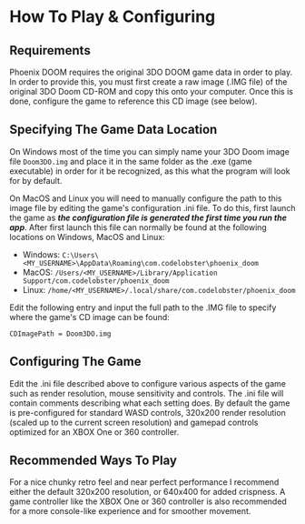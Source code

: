 # How To Play & Configuring

## Requirements
Phoenix DOOM requires the original 3DO DOOM game data in order to play. In order to provide this, you must first create a raw image (.IMG file) of the original 3DO Doom CD-ROM and copy this onto your computer. Once this is done, configure the game to reference this CD image (see below).

## Specifying The Game Data Location
On Windows most of the time you can simply name your 3DO Doom image file `Doom3DO.img` and place it in the same folder as the .exe (game executable) in order for it be recognized, as this what the program will look for by default.

On MacOS and Linux you will need to manually configure the path to this image file by editing the game's configuration .ini file. To do this, first launch the game as ***the configuration file is generated the first time you run the app***. After first launch this file can normally be found at the following locations on Windows, MacOS and Linux:

- Windows: `C:\Users\<MY_USERNAME>\AppData\Roaming\com.codelobster\phoenix_doom`
- MacOS: `/Users/<MY_USERNAME>/Library/Application Support/com.codelobster/phoenix_doom`
- Linux: `/home/<MY_USERNAME>/.local/share/com.codelobster/phoenix_doom`

Edit the following entry and input the full path to the .IMG file to specify where the game's CD image can be found:

`CDImagePath = Doom3DO.img`

## Configuring The Game
Edit the .ini file described above to configure various aspects of the game such as render resolution, mouse sensitivity and controls. The .ini file will contain comments describing what each setting does. By default the game is pre-configured for standard WASD controls, 320x200 render resolution (scaled up to the current screen resolution) and gamepad controls optimized for an XBOX One or 360 controller.

## Recommended Ways To Play
For a nice chunky retro feel and near perfect performance I recommend either the default 320x200 resolution, or 640x400 for added crispness. A game controller like the XBOX One or 360 controller is also recommended for a more console-like experience and for smoother movement.
